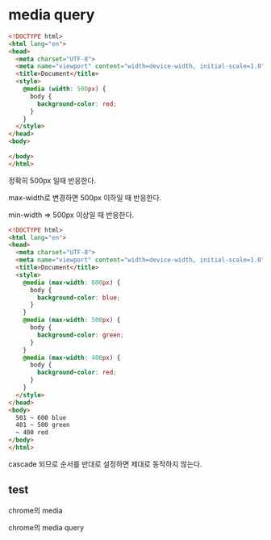 # media query

```html
<!DOCTYPE html>
<html lang="en">
<head>
  <meta charset="UTF-8">
  <meta name="viewport" content="width=device-width, initial-scale=1.0">
  <title>Document</title>
  <style>
    @media (width: 500px) {
      body {
        background-color: red;
      }
    }
  </style>
</head>
<body>
  
</body>
</html>
```

정확히 500px 일때 반응한다.

max-width로 변경하면 500px 이하일 때 반응한다.

min-width => 500px 이상일 때 반응한다.

```html
<!DOCTYPE html>
<html lang="en">
<head>
  <meta charset="UTF-8">
  <meta name="viewport" content="width=device-width, initial-scale=1.0">
  <title>Document</title>
  <style>
    @media (max-width: 600px) {
      body {
        background-color: blue;
      }
    }
    @media (max-width: 500px) {
      body {
        background-color: green;
      }
    }
    @media (max-width: 400px) {
      body {
        background-color: red;
      }
    }
  </style>
</head>
<body>
  501 ~ 600 blue
  401 ~ 500 green
  ~ 400 red
</body>
</html>
```

cascade 되므로 순서를 반대로 설정하면 제대로 동작하지 않는다.

## test

chrome의 media

chrome의 media query
